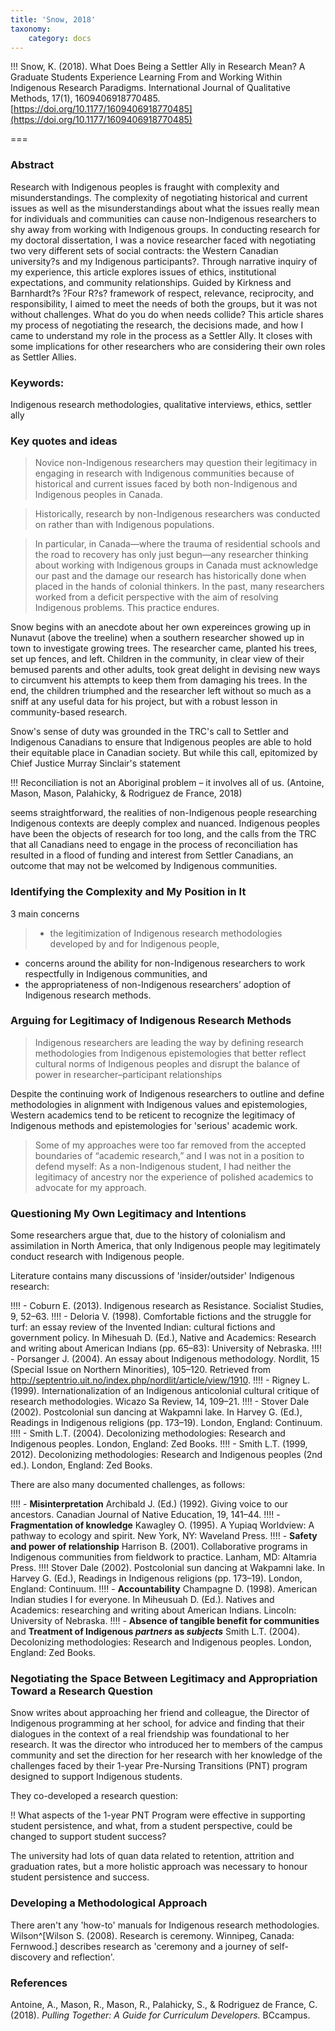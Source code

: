 ```yaml
---
title: 'Snow, 2018'
taxonomy:
    category: docs
---
```


!!! Snow, K. (2018). What Does Being a Settler Ally in Research Mean? A Graduate Students Experience Learning From and Working Within Indigenous Research Paradigms. International Journal of Qualitative Methods, 17(1), 1609406918770485. [https://doi.org/10.1177/1609406918770485](https://doi.org/10.1177/1609406918770485)



===

### Abstract

Research with Indigenous peoples is fraught with complexity and misunderstandings. The complexity of negotiating historical and current issues as well as the misunderstandings about what the issues really mean for individuals and communities can cause non-Indigenous researchers to shy away from working with Indigenous groups. In conducting research for my doctoral dissertation, I was a novice researcher faced with negotiating two very different sets of social contracts: the Western Canadian university?s and my Indigenous participants?. Through narrative inquiry of my experience, this article explores issues of ethics, institutional expectations, and community relationships. Guided by Kirkness and Barnhardt?s ?Four R?s? framework of respect, relevance, reciprocity, and responsibility, I aimed to meet the needs of both the groups, but it was not without challenges. What do you do when needs collide? This article shares my process of negotiating the research, the decisions made, and how I came to understand my role in the process as a Settler Ally. It closes with some implications for other researchers who are considering their own roles as Settler Allies.
### Keywords:
Indigenous research methodologies, qualitative interviews, ethics, settler ally

### Key quotes and ideas
> Novice non-Indigenous researchers may question their legitimacy in engaging in research with Indigenous communities because of historical and current issues faced by both non-Indigenous and Indigenous peoples in Canada.

> Historically, research by non-Indigenous researchers was conducted on rather than with Indigenous populations.

> In particular, in Canada—where the trauma of residential schools and the road to recovery has only just begun—any researcher thinking about working with Indigenous groups in Canada must acknowledge our past and the damage our research has historically done when placed in the hands of colonial thinkers. In the past, many researchers worked from a deficit perspective with the aim of resolving Indigenous problems. This practice endures.

Snow begins with an anecdote about her own expereinces growing up in Nunavut (above the treeline) when a southern researcher showed up in town to investigate growing trees. The researcher came, planted his trees, set up fences, and left. Children in the community, in clear view of their bemused parents and other adults, took great delight in devising new ways to circumvent his attempts to keep them from damaging his trees. In the end, the children triumphed and the researcher left without so much as a sniff at any useful data for his project, but with a robust lesson in community-based research.

Snow's sense of duty was grounded in the TRC's call to Settler and Indigenous Canadians to ensure that Indigenous peoples are able to hold their equitable place in Canadian society. But while this call, epitomized by Chief Justice Murray Sinclair's statement

!!! Reconciliation is not an Aboriginal problem – it involves all of us. (Antoine, Mason, Mason, Palahicky, & Rodriguez de France, 2018)

seems straightforward, the realities of non-Indigenous people researching Indigenous contexts are deeply complex and nuanced. Indigenous peoples have been the objects of research for too long, and the calls from the TRC that all Canadians need to engage in the process of reconciliation has resulted in a flood of funding and interest from Settler Canadians, an outcome that may not be welcomed by Indigenous communities.

### Identifying the Complexity and My Position in It

3 main concerns
> - the legitimization of Indigenous research methodologies developed by and for Indigenous people,
- concerns around the ability for non-Indigenous researchers to work respectfully in Indigenous communities, and
- the appropriateness of non-Indigenous researchers’ adoption of Indigenous research methods.

### Arguing for Legitimacy of Indigenous Research Methods

> Indigenous researchers are leading the way by defining research methodologies from Indigenous epistemologies that better reflect cultural norms of Indigenous peoples and disrupt the balance of power in researcher–participant relationships

Despite the continuing work of Indigenous researchers to outline and define methodologies in alignment with Indigenous values and epistemologies, Western academics tend to be reticent to recognize the legitimacy of Indigenous methods and epistemologies for 'serious' academic work.

> Some of my approaches were too far removed from the accepted boundaries of “academic research,” and I was not in a position to defend myself: As a non-Indigenous student, I had neither the legitimacy of ancestry nor the experience of polished academics to advocate for my approach.

### Questioning My Own Legitimacy and Intentions

Some researchers argue that, due to the history of colonialism and assimilation in North America, that only Indigenous people may legitimately conduct research with Indigenous people.

Literature contains many discussions of 'insider/outsider' Indigenous research:

!!!! - Coburn E. (2013). Indigenous research as Resistance. Socialist Studies, 9, 52–63.
!!!! -  Deloria V. (1998). Comfortable fictions and the struggle for turf: an essay review of the Invented Indian: cultural fictions and government policy. In Mihesuah D. (Ed.), Native and Academics: Research and writing about American Indians (pp. 65–83): University of Nebraska.
!!!! - Porsanger J. (2004). An essay about Indigenous methodology. Nordlit, 15 (Special Issue on Northern Minorities), 105–120. Retrieved from http://septentrio.uit.no/index.php/nordlit/article/view/1910.
!!!! -  Rigney L. (1999). Internationalization of an Indigenous anticolonial cultural critique of research methodologies. Wicazo Sa Review, 14, 109–21.
!!!! - Stover Dale (2002). Postcolonial sun dancing at Wakpamni lake. In Harvey G. (Ed.), Readings in Indigenous religions (pp. 173–19). London, England: Continuum.
!!!! -  Smith L.T. (2004). Decolonizing methodologies: Research and Indigenous peoples. London, England: Zed Books.
!!!! - Smith L.T. (1999, 2012). Decolonizing methodologies: Research and Indigenous peoples (2nd ed.). London, England: Zed Books.

There are also many documented challenges, as follows:

!!!! - **Misinterpretation**  Archibald J. (Ed.) (1992). Giving voice to our ancestors. Canadian Journal of Native Education, 19, 141–44.
!!!! - **Fragmentation of knowledge**  Kawagley O. (1995). A Yupiaq Worldview: A pathway to ecology and spirit. New York, NY: Waveland Press.
!!!! - **Safety and power of relationship**  Harrison B. (2001). Collaborative programs in Indigenous communities from fieldwork to practice. Lanham, MD: Altamria Press.
!!!!  Stover Dale (2002). Postcolonial sun dancing at Wakpamni lake. In Harvey G. (Ed.), Readings in Indigenous religions (pp. 173–19). London, England: Continuum.
!!!! - **Accountability** Champagne D. (1998). American Indian studies I for everyone. In Miheusuah D. (Ed.). Natives and Academics: researching and writing about American Indians. Lincoln: University of Nebraska.
!!!! - **Absence of tangible benefit for communities** and **Treatment of Indigenous *partners* as *subjects*** Smith L.T. (2004). Decolonizing methodologies: Research and Indigenous peoples. London, England: Zed Books.

### Negotiating the Space Between Legitimacy and Appropriation Toward a Research Question

Snow writes about approaching her friend and colleague, the Director of Indigenous programming at her school, for advice and finding that their dialogues in the context of a real friendship was foundational to her research. It was the director who introduced her to members of the campus community and set the direction for her research with her knowledge of the challenges faced by their 1-year Pre-Nursing Transitions (PNT) program designed to support Indigenous students.

They co-developed a research question:

!! What aspects of the 1-year PNT Program were effective in supporting student persistence, and what, from a student perspective, could be changed to support student success?

The university had lots of quan data related to retention, attrition and graduation rates, but a more holistic approach was necessary to honour student persistence and success.

### Developing a Methodological Approach

There aren't any 'how-to' manuals for Indigenous research methodologies. Wilson^[Wilson S. (2008). Research is ceremony. Winnipeg, Canada: Fernwood.] describes research as 'ceremony and a journey of self-discovery and reflection'.







### References

Antoine, A., Mason, R., Mason, R., Palahicky, S., & Rodriguez de France, C. (2018). *Pulling Together: A Guide for Curriculum Developers.* BCcampus.
